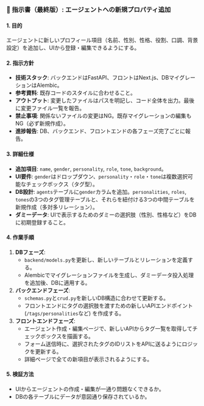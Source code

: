 ### **📄 指示書（最終版）: エージェントへの新規プロパティ追加**

#### **1. 目的**
エージェントに新しいプロフィール項目（名前、性別、性格、役割、口調、背景設定）を追加し、UIから登録・編集できるようにする。

#### **2. 指示方針**
*   **技術スタック**: バックエンドはFastAPI、フロントはNext.js、DBマイグレーションはAlembic。
*   **参考資料**: 既存コードのスタイルに合わせること。
*   **アウトプット**: 変更したファイルはパスを明記し、コード全体を出力。最後に変更ファイル一覧を報告。
*   **禁止事項**: 関係ないファイルの変更はNG。既存マイグレーションの編集もNG（必ず新規作成）。
*   **進捗報告**: DB、バックエンド、フロントエンドの各フェーズ完了ごとに報告。

#### **3. 詳細仕様**
*   **追加項目**: `name`, `gender`, `personality`, `role`, `tone`, `background`。
*   **UI要件**: `gender`はドロップダウン、`personality`・`role`・`tone`は複数選択可能なチェックボックス（タグ型）。
*   **DB設計**: `agents`テーブルに`gender`カラムを追加。`personalities`, `roles`, `tones`の3つのタグ管理テーブルと、それらを紐付ける3つの中間テーブルを新規作成（多対多リレーション）。
*   **ダミーデータ**: UIで表示するためのダミーの選択肢（性別、性格など）をDBに初期登録すること。

#### **4. 作業手順**
1.  **DBフェーズ**:
    *   `backend/models.py`を更新し、新しいテーブルとリレーションを定義する。
    *   Alembicでマイグレーションファイルを生成し、ダミーデータ投入処理を追加後、DBに適用する。
2.  **バックエンドフェーズ**:
    *   `schemas.py`と`crud.py`を新しいDB構造に合わせて更新する。
    *   フロントエンドにタグの選択肢を渡すための新しいAPIエンドポイント (`/tags/personalities`など) を作成する。
3.  **フロントエンドフェーズ**:
    *   エージェント作成・編集ページで、新しいAPIからタグ一覧を取得してチェックボックスを描画する。
    *   フォーム送信時に、選択されたタグのIDリストをAPIに送るようにロジックを更新する。
    *   詳細ページで全ての新項目が表示されるようにする。

#### **5. 検証方法**
*   UIからエージェントの作成・編集が一通り問題なくできるか。
*   DBの各テーブルにデータが意図通り保存されているか。
